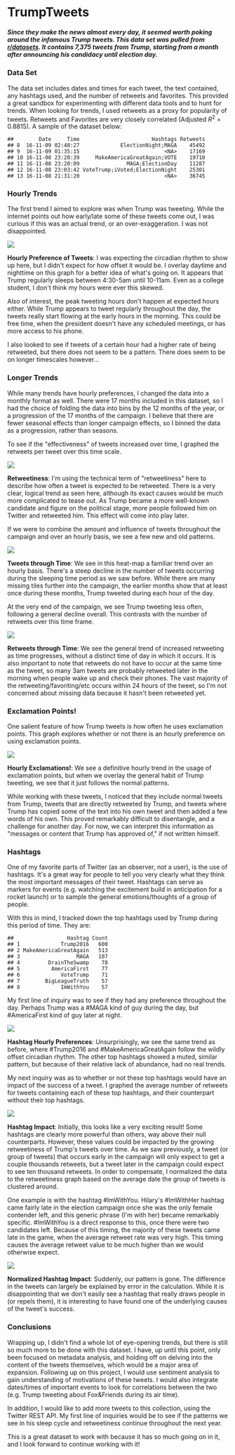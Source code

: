 TrumpTweets
================

##### Since they make the news almost every day, it seemed worth poking around the infamous Trump tweets. This data set was pulled from [r/datasets](https://www.reddit.com/r/datasets/comments/5czkdz/7375_donald_trump_tweets_in_excel_and_csv/). It contains 7,375 tweets from Trump, starting from a month after announcing his candidacy until election day.

### Data Set

The data set includes dates and times for each tweet, the text contained, any hashtags used, and the number of retweets and favorites. This provided a great sandbox for experimenting with different data tools and to hunt for trends. When looking for trends, I used retweets as a proxy for popularity of tweets. Retweets and Favorites are very closely correlated (Adjusted *R*<sup>2</sup> = 0.8815). A sample of the dataset below:

    ##        Date     Time                       Hashtags Retweets
    ## 8  16-11-09 02:48:27             ElectionNight;MAGA    45492
    ## 9  16-11-09 01:35:15                           <NA>    17169
    ## 10 16-11-08 23:20:39     MakeAmericaGreatAgain;VOTE    19710
    ## 11 16-11-08 23:20:09               MAGA;ElectionDay    11287
    ## 12 16-11-08 23:03:42 VoteTrump;iVoted;ElectionNight    25301
    ## 13 16-11-08 21:31:20                           <NA>    36745

### Hourly Trends

The first trend I aimed to explore was when Trump was tweeting. While the internet points out how early/late some of these tweets come out, I was curious if this was an actual trend, or an over-exaggeration. I was not disappointed.

![](TrumpTweets_files/figure-markdown_github-ascii_identifiers/unnamed-chunk-3-1.png)

**Hourly Preference of Tweets**: I was expecting the circadian rhythm to show up here, but I didn't expect for how offset it would be. I overlay daytime and nighttime on this graph for a better idea of what's going on. It appears that Trump regularly sleeps between 4:30-5am until 10-11am. Even as a college student, I don't think my hours were ever this skewed.

Also of interest, the peak tweeting hours don't happen at expected hours either. While Trump appears to tweet regularly throughout the day, the tweets really start flowing at the early hours in the morning. This could be free time, when the president doesn't have any scheduled meetings, or has more access to his phone.

I also looked to see if tweets of a certain hour had a higher rate of being retweeted, but there does not seem to be a pattern. There does seem to be on longer timescales however...

### Longer Trends

While many trends have hourly preferences, I changed the data into a monthly format as well. There were 17 months included in this dataset, so I had the choice of folding the data into bins by the 12 months of the year, or a progression of the 17 months of the campaign. I believe that there are fewer seasonal effects than longer campaign effects, so I binned the data as a progression, rather than seasons.

To see if the "effectiveness" of tweets increased over time, I graphed the retweets per tweet over this time scale.

![](TrumpTweets_files/figure-markdown_github-ascii_identifiers/unnamed-chunk-4-1.png)

**Retweetiness**: I'm using the technical term of "retweetiness" here to describe how often a tweet is expected to be retweeted. There is a very clear, logical trend as seen here, although its exact causes would be much more complicated to tease out. As Trump became a more well-known candidate and figure on the political stage, more people followed him on Twitter and retweeted him. This effect will come into play later.

If we were to combine the amount and influence of tweets throughout the campaign and over an hourly basis, we see a few new and old patterns.

![](TrumpTweets_files/figure-markdown_github-ascii_identifiers/unnamed-chunk-5-1.png)

**Tweets through Time**: We see in this heat-map a familiar trend over an hourly basis. There's a steep decline in the number of tweets occurring during the sleeping time period as we saw before. While there are many missing tiles further into the campaign, the earlier months show that at least once during these months, Trump tweeted during each hour of the day.

At the very end of the campaign, we see Trump tweeting less often, following a general decline overall. This contrasts with the number of retweets over this time frame.

![](TrumpTweets_files/figure-markdown_github-ascii_identifiers/unnamed-chunk-6-1.png)

**Retweets through Time**: We see the general trend of increased retweeting as time progresses, without a distinct time of day in which it occurs. It is also important to note that retweets do not have to occur at the same time as the tweet, so many 3am tweets are probably retweeted later in the morning when people wake up and check their phones. The vast majority of the retweeting/favoriting/etc occurs within 24 hours of the tweet, so I'm not concerned about missing data because it hasn't been retweeted yet.

### Exclamation Points!

One salient feature of how Trump tweets is how often he uses exclamation points. This graph explores whether or not there is an hourly preference on using exclamation points.

![](TrumpTweets_files/figure-markdown_github-ascii_identifiers/unnamed-chunk-7-1.png)

**Hourly Exclamations!**: We see a definitive hourly trend in the usage of exclamation points, but when we overlay the general habit of Trump tweeting, we see that it just follows the normal patterns.

While working with these tweets, I noticed that they include normal tweets from Trump, tweets that are directly retweeted by Trump, and tweets where Trump has copied some of the text into his own tweet and then added a few words of his own. This proved remarkably difficult to disentangle, and a challenge for another day. For now, we can interpret this information as "messages or content that Trump has approved of," if not written himself.

### Hashtags

One of my favorite parts of Twitter (as an observer, not a user), is the use of hashtags. It's a great way for people to tell you very clearly what they think the most important messages of their tweet. Hashtags can serve as markers for events (e.g. watching the excitement build in anticipation for a rocket launch) or to sample the general emotions/thoughts of a group of people.

With this in mind, I tracked down the top hashtags used by Trump during this period of time. They are:

    ##                 Hashtag Count
    ## 1             Trump2016   600
    ## 2 MakeAmericaGreatAgain   513
    ## 3                  MAGA   107
    ## 4         DrainTheSwamp    78
    ## 5          AmericaFirst    77
    ## 6             VoteTrump    71
    ## 7        BigLeagueTruth    57
    ## 8             ImWithYou    57

My first line of inquiry was to see if they had any preference throughout the day. Perhaps Trump was a \#MAGA kind of guy during the day, but \#AmericaFirst kind of guy later at night.

![](TrumpTweets_files/figure-markdown_github-ascii_identifiers/unnamed-chunk-9-1.png)

**Hashtag Hourly Preferences**: Unsurprisingly, we see the same trend as before, where \#Trump2016 and \#MakeAmericaGreatAgain follow the wildly offset circadian rhythm. The other top hashtags showed a muted, similar pattern, but because of their relative lack of abundance, had no real trends.

My next inquiry was as to whether or not these top hashtags would have an impact of the success of a tweet. I graphed the average number of retweets for tweets containing each of these top hashtags, and their counterpart without their top hashtags.

![](TrumpTweets_files/figure-markdown_github-ascii_identifiers/unnamed-chunk-10-1.png)

**Hashtag Impact**: Initially, this looks like a very exciting result! Some hashtags are clearly more powerful than others, way above their null counterparts. However, these values could be impacted by the growing retweetiness of Trump's tweets over time. As we saw previously, a tweet (or group of tweets) that occurs early in the campaign will only expect to get a couple thousands retweets, but a tweet later in the campaign could expect to see ten thousand retweets. In order to compensate, I normalized the data to the retweetiness graph based on the average date the group of tweets is clustered around.

One example is with the hashtag \#ImWithYou. Hilary's \#ImWithHer hashtag came fairly late in the election campaign once she was the only female contender left, and this generic phrase (I'm with her) became remarkably specific. \#ImWithYou is a direct response to this, once there were two candidates left. Because of this timing, the majority of these tweets came late in the game, when the average retweet rate was very high. This timing causes the average retweet value to be much higher than we would otherwise expect.

![](TrumpTweets_files/figure-markdown_github-ascii_identifiers/unnamed-chunk-11-1.png)

**Normalized Hashtag Impact**: Suddenly, our pattern is gone. The difference in the tweets can largely be explained by error in the calculation. While it is disappointing that we don't easily see a hashtag that really draws people in (or repels them), it is interesting to have found one of the underlying causes of the tweet's success.

### Conclusions

Wrapping up, I didn't find a whole lot of eye-opening trends, but there is still so much more to be done with this dataset. I have, up until this point, only been focused on metadata analysis, and holding off on delving into the content of the tweets themselves, which would be a major area of expansion. Following up on this project, I would use sentiment analysis to gain understanding of motivations of these tweets. I would also integrate dates/times of important events to look for correlations between the two (e.g. Trump tweeting about Fox&Friends during its air time).

In addition, I would like to add more tweets to this collection, using the Twitter REST API. My first line of inquiries would be to see if the patterns we see in his sleep cycle and retweetiness continue throughout the next year.

This is a great dataset to work with because it has so much going on in it, and I look forward to continue working with it!
